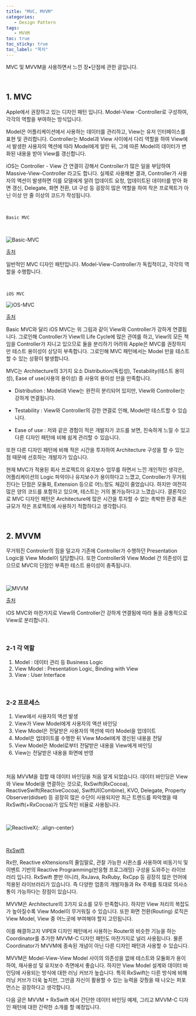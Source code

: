 ```yaml
---
title: "MVC, MVVM"
categories: 
   - Design Pattern
tags:
   - MVVM
toc: true
toc_sticky: true
toc_label: "목차"
---
```


MVC 및 MVVM을 사용하면서 느낀 장•단점에 관한 글입니다.

<br/>

## 1. MVC

Apple에서 권장하고 있는 디자인 패턴 입니다.
Model-View -Controller로 구성하여, 각각의 역할을 부여하는 방식입니다.

Model은 어플리케이션에서 사용하는 데이터를 관리하고, View는 유저 인터페이스를 표현 및 관리합니다.
Controller는 Model과 View 사이에서 다리 역할을 하여 View에서 발생한 사용자의 액션에 따라 Model에게 알린 뒤,
그에 따른 Model의 데이터가 변화된 내용을 받아 View를 갱신합니다.

iOS는 Controller - View 간 연결이 강해서 Controller가 많은 일을 부담하여 Massive-View-Controller 라고도 합니다.
실제로 사용해본 결과, Controller가 사용자의 액션이 발생하면 이를 모델에게 알려 업데이트 요청, 업데이트된 데이터를 받아 화면 갱신, Delegate, 화면 전환, UI 구성 등 굉장히 많은 역할을 하여 작은 프로젝트가 아닌 이상 만 줄 이상의 코드가 작성됩니다.

<br/>

`Basic MVC`

<br/>

![Basic-MVC](https://user-images.githubusercontent.com/61190690/104111083-adcf4400-5321-11eb-9efb-b864b06c7d9c.png)

[출처](https://medium.com/ios-os-x-development/ios-architecture-patterns-ecba4c38de52)   

일반적인 MVC 디자인 패턴입니다. Model-View-Controller가 독립적이고, 각각의 역할을 수행합니다. 

<br/>

`iOS MVC`

![iOS-MVC](https://user-images.githubusercontent.com/61190690/104111085-af990780-5321-11eb-9936-e8713c546780.png)

[출처](https://medium.com/ios-os-x-development/ios-architecture-patterns-ecba4c38de52)   

Basic MVC와 달리 iOS MVC는 위 그림과 같이 View와 Controller가 강하게 연결됩니다. 그로인해 Controller가 View의 Life Cycle에 많은 관여를 하고, View의 모든 책임을 Controller가 지니고 있으므로 둘을 분리하기 어려워 Apple은 MVC를 권장하지만 테스트 용이성이 상당히 부족합니다. 그로인해 MVC 패턴에서는 Model 만을 테스트할 수 있는 상황이 발생합니다.

MVC는 Architecture의 3가지 요소 Distribution(독립성), Testability(테스트 용이성), Ease of use(사용의 용이성) 중 사용의 용이성 만을 만족합니다.

- Distribution : Model과 View는 완전히 분리되어 있지만, View와 Controller는 강하게 연결됩니다.

- Testability : View와 Controller의 강한 연결로 인해, Model만 테스트할 수 있습니다.

- Ease of use : 저와 같은 경험이 적은 개발자가 코드를 보면, 친숙하게 느낄 수 있고 다른 디자인 패턴에 비해 쉽게 관리할 수 있습니다.

또한 다른 디자인 패턴에 비해 적은 시간을 투자하여 Architecture 구성을 할 수 있는 점 때문에 선호하는 개발자가 있습니다.

현재 MVC가 적용된 회사 프로젝트의 유지보수 업무를 하면서 느낀 개인적인 생각은, 어플리케이션의 Logic 파악이나 유지보수가 용이하다고 느꼈고, Controller가 무거워진다는 단점은 모듈화, Extension 등으로 어느정도 체감이 줄었습니다. 하지만 여전히 많은 양의 코드를 포함하고 있으며, 테스트는 거의 불가능하다고 느꼈습니다. 결론적으로 MVC 디자인 패턴은 Architecture에 많은 시간을 투자할 수 없는 촉박한 환경 혹은 규모가 작은 프로젝트에 사용하기 적합하다고 생각합니다.

<br/>

## 2. MVVM

무거워진 Controler의 짐을 덜고자 기존에 Controller가 수행하던 Presentation Logic을 View Model이 담당합니다.
또한 Controller와 View Model 간 의존성이 없으므로 MVC의 단점인 부족한 테스트 용이성이 충족됩니다.

<br/>

![MVVM](https://user-images.githubusercontent.com/61190690/104111651-dfe3a480-5327-11eb-9114-f1e47aaa86c7.png)

[출처](https://medium.com/ios-os-x-development/ios-architecture-patterns-ecba4c38de52)   

iOS MVC와 마찬가지로 View와 Controller간 강하게 연결됨에 따라 둘을 공통적으로 View로 분리합니다.

<br/>

### 2-1 각 역할

1. Model : 데이터 관리 등 Business Logic
2. View Model : Presentation Logic, Binding with View
3. View : User Interface

<br/>

### 2-2 프로세스

1. View에서 사용자의 액션 발생
2. View가 View Model에게 사용자의 액션 바인딩
3. View Model은 전달받은 사용자의 액션에 따라 Model을 업데이트
4. Model은 업데이트를 수행한 뒤 View Model에게 갱신된 내용을 전달
5. View Model은 Model로부터 전달받은 내용을 View에게 바인딩
6. View는 전달받은 내용을 화면에 반영

<br/>

처음 MVVM을 접할 때 데이터 바인딩을 처음 알게 되었습니다. 데이터 바인딩은 View와 View Model을 연결하는 것으로, RxSwift(RxCocoa), ReactiveSwift(ReactiveCocoa), SwiftUI(Combine), KVO, Delegate, Property Observer(didset) 등 굉장히 많은 수단이 사용되지만 최근 트렌드를 파악했을 때 RxSwift(+RxCocoa)가 압도적인 비율로 사용됩니다.

<br/>

![ReactiveX](https://user-images.githubusercontent.com/61190690/104112324-d01c8e00-5330-11eb-9cd0-41584b46c83b.png){: .align-center}

<br/>

[RxSwift](https://github.com/ReactiveX/RxSwift)

Rx란, Reactive eXtensions의 줄임말로, 관찰 가능한 시퀸스를 사용하여 비동기식 및 이벤트 기반의 Reactive Programming(반응형 프로그래밍) 구성을 도와주는 라이브러리 입니다. RxSwift 뿐만 아니라, RxJava, RxRuby, RxCpp 등 굉장히 많은 언어에 적용된 라이브러리가 있습니다. 즉 다양한 업종의 개발자들과 Rx 주제를 토대로 의사소통이 가능하다는 장점이 있습니다.

MVVM은 Architecture의 3가지 요소를 모두 만족합니다. 하지만 View 처리의 복잡도가 높아질수록 View Model이 무거워질 수 있습니다. 또한 화면 전환(Routing) 로직은 View Model, View 중 어느곳에 부여해야 할지 고민됩니다.

이를 해결하고자 VIPER 디자인 패턴에서 사용하는 Router와 비슷한 기능을 하는 Coordinator를 추가한 MVVM-C 디자인 패턴도 마찬가지로 널리 사용됩니다. 물론 Coordinator가 MVVM에 종속된 개념이 아닌 다른 디자인 패턴과 사용할 수 있습니다.

MVVM은 Model-View-View Model 사이의 의존성을 없애 테스트와 모듈화가 용이하여, 재사용성 및 유지보수 측면에서 좋습니다.
하지만 View Model 설계와 데이터 바인딩에 사용되는 방식에 대한 러닝 커브가 높습니다. 특히 RxSwift는 다른 방식에 비해 러닝 커브가 더욱 높지만, 그만큼 자신이 활용할 수 있는 능력을 갖췄을 때 나오는 퍼포먼스는 굉장하다고 생각합니다.

다음 글은 MVVM + RxSwift 에서 간단한 데이터 바인딩 예제, 그리고 MVVM-C 디자인 패턴에 대한 간략한 소개를 할 예정입니다.